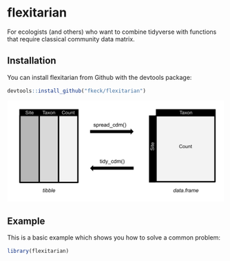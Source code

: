# flexitarian

<!-- badges: start -->
<!-- badges: end -->

For ecologists (and others) who want to combine tidyverse with functions that require classical community data matrix.

## Installation

You can install flexitarian from Github with the devtools package:

``` r
devtools::install_github("fkeck/flexitarian")  
```

![](man/figures/flexitarian_fig.svg)

## Example

This is a basic example which shows you how to solve a common problem:

``` r
library(flexitarian)

```

